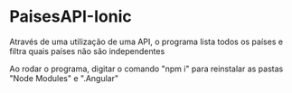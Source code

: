 # PaisesAPI-Ionic
Através de uma utilização de uma API, o programa lista todos os países e filtra quais países não são independentes

Ao rodar o programa, digitar o comando "npm i" para reinstalar as pastas "Node Modules" e  ".Angular" 
